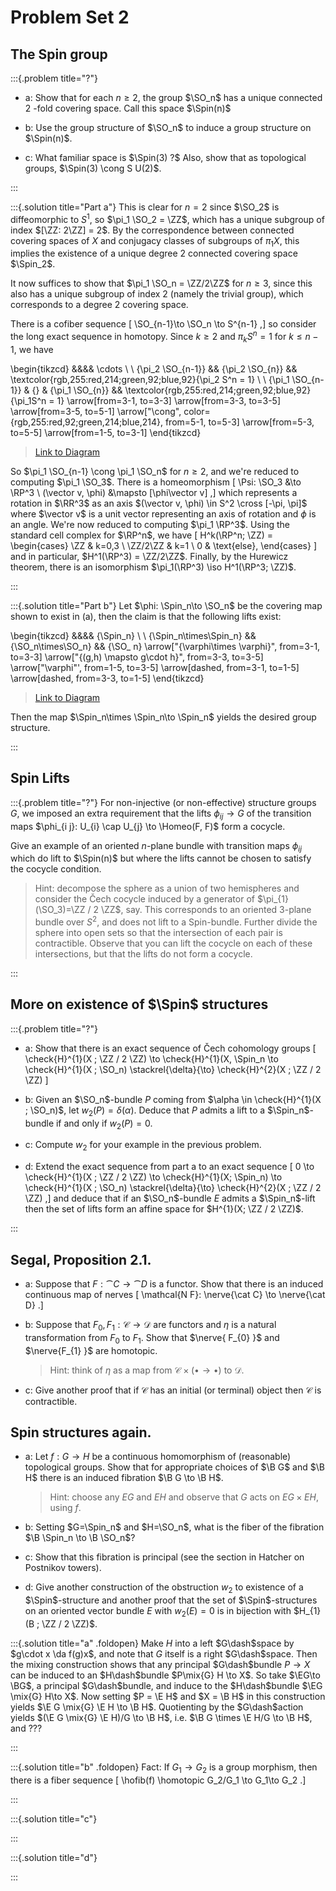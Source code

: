 # Problem Set 2

## The Spin group

:::{.problem title="?"}

- a: Show that for each $n \geq 2$, the group $\SO_n$ has a unique connected 2 -fold covering space. Call this space $\Spin(n)$

- b: Use the group structure of $\SO_n$ to induce a group structure on $\Spin(n)$.

- c: What familiar space is $\Spin(3) ?$ Also, show that as topological groups, $\Spin(3) \cong S U(2)$.

:::


:::{.solution title="Part a"}
This is clear for $n=2$ since $\SO_2$ is diffeomorphic to $S^1$, so $\pi_1 \SO_2 = \ZZ$, which has a unique subgroup of index $[\ZZ: 2\ZZ] = 2$. 
By the correspondence between connected covering spaces of $X$ and conjugacy classes of subgroups of $\pi_1 X$, this implies the existence of a unique degree 2 connected covering space $\Spin_2$.


It now suffices to show that $\pi_1 \SO_n = \ZZ/2\ZZ$ for $n\geq 3$, since this also has a unique subgroup of index 2 (namely the trivial group), which corresponds to a degree 2 covering space.

There is a cofiber sequence
\[
\SO_{n-1}\to \SO_n \to S^{n-1}
,\]
so consider the long exact sequence in homotopy.
Since $k\geq 2$ and $\pi_k S^n = 1$ for $k\leq n-1$, we have

\begin{tikzcd}
	&&&& \cdots \\
	\\
	{\pi_2 \SO_{n-1}} && {\pi_2 \SO_{n}} && \textcolor{rgb,255:red,214;green,92;blue,92}{\pi_2 S^n = 1} \\
	\\
	{\pi_1 \SO_{n-1}} & {} & {\pi_1 \SO_{n}} && \textcolor{rgb,255:red,214;green,92;blue,92}{\pi_1S^n = 1}
	\arrow[from=3-1, to=3-3]
	\arrow[from=3-3, to=3-5]
	\arrow[from=3-5, to=5-1]
	\arrow["\cong", color={rgb,255:red,92;green,214;blue,214}, from=5-1, to=5-3]
	\arrow[from=5-3, to=5-5]
	\arrow[from=1-5, to=3-1]
\end{tikzcd}

> [Link to Diagram](https://q.uiver.app/?q=WzAsOCxbMCw0LCJcXHBpXzEgXFxTT197bi0xfSJdLFsxLDRdLFsyLDQsIlxccGlfMSBcXFNPX3tufSJdLFs0LDQsIlxccGlfMVNebiA9IDEiLFswLDYwLDYwLDFdXSxbMCwyLCJcXHBpXzIgXFxTT197bi0xfSJdLFsyLDIsIlxccGlfMiBcXFNPX3tufSJdLFs0LDIsIlxccGlfMiBTXm4gPSAxIixbMCw2MCw2MCwxXV0sWzQsMCwiXFxjZG90cyJdLFs0LDVdLFs1LDZdLFs2LDBdLFswLDIsIlxcY29uZyIsMCx7ImNvbG91ciI6WzE4MCw2MCw2MF19LFsxODAsNjAsNjAsMV1dLFsyLDNdLFs3LDRdXQ==)

So $\pi_1 \SO_{n-1} \cong \pi_1 \SO_n$ for $n\geq 2$, and we're reduced to computing $\pi_1 \SO_3$.
There is a homeomorphism
\[
\Psi: \SO_3 &\to \RP^3 \\
(\vector v, \phi) &\mapsto [\phi\vector v]
,\]
which represents a rotation in $\RR^3$ as an axis $(\vector v, \phi) \in S^2 \cross [-\pi, \pi]$ where $\vector v$ is a unit vector representing an axis of rotation and $\phi$ is an angle.
We're now reduced to computing $\pi_1 \RP^3$.
Using the standard cell complex for $\RP^n$, we have
\[
H^k(\RP^n; \ZZ) = 
\begin{cases}
\ZZ & k=0,3
\\
\ZZ/2\ZZ & k=1
\\
0 & \text{else},
\end{cases}
\]
and in particular, $H^1(\RP^3) = \ZZ/2\ZZ$.
Finally, by the Hurewicz theorem, there is an isomorphism $\pi_1(\RP^3) \iso H^1(\RP^3; \ZZ)$.

:::

:::{.solution title="Part b"}
Let $\phi: \Spin_n\to \SO_n$ be the covering map shown to exist in (a), then the claim is that the following lifts exist:

\begin{tikzcd}
	&&&& {\Spin_n} \\
	\\
	{\Spin_n\times\Spin_n} && {\SO_n\times\SO_n} && {\SO_  n}
	\arrow["{\varphi\times \varphi}", from=3-1, to=3-3]
	\arrow["{(g,h) \mapsto g\cdot h}", from=3-3, to=3-5]
	\arrow["\varphi"', from=1-5, to=3-5]
	\arrow[dashed, from=3-1, to=1-5]
	\arrow[dashed, from=3-3, to=1-5]
\end{tikzcd}

> [Link to Diagram](https://q.uiver.app/?q=WzAsNCxbMCwyLCJcXFNwaW5fblxcdGltZXNcXFNwaW5fbiJdLFsyLDIsIlxcU09fblxcdGltZXNcXFNPX24iXSxbNCwyLCJcXFNPXyAgbiJdLFs0LDAsIlxcU3Bpbl9uIl0sWzAsMSwiXFx2YXJwaGlcXHRpbWVzIFxcdmFycGhpIl0sWzEsMiwiKGcsaCkgXFxtYXBzdG8gZ1xcY2RvdCBoIl0sWzMsMiwiXFx2YXJwaGkiLDJdLFswLDMsIiIsMix7InN0eWxlIjp7ImJvZHkiOnsibmFtZSI6ImRhc2hlZCJ9fX1dLFsxLDMsIiIsMSx7InN0eWxlIjp7ImJvZHkiOnsibmFtZSI6ImRhc2hlZCJ9fX1dXQ==)

Then the map $\Spin_n\times \Spin_n\to \Spin_n$ yields the desired group structure.

:::



## Spin Lifts

:::{.problem title="?"}
For non-injective (or non-effective) structure groups $G$, we imposed an extra requirement that the lifts $\phi_{i j} \to G$ of the transition maps $\phi_{i j}: U_{i} \cap U_{j} \to \Homeo(F, F)$ form a cocycle. 

Give an example of an oriented $n$-plane bundle with transition maps $\phi_{i j}$ which do lift to $\Spin(n)$ but where the lifts cannot be chosen to satisfy the cocycle condition. 

> Hint: decompose the sphere as a union of two hemispheres and consider the Čech cocycle induced by a generator of $\pi_{1}(\SO_3)=\ZZ / 2 \ZZ$, say. This corresponds to an oriented 3-plane bundle over $S^{2}$, and does not lift to a Spin-bundle. Further divide the sphere into open sets so that the intersection of each pair is contractible. Observe that you can lift the cocycle on each of these intersections, but that the lifts do not form a cocycle.


:::

## More on existence of $\Spin$ structures

:::{.problem title="?"}
- a:
Show that there is an exact sequence of Čech cohomology groups
\[
\check{H}^{1}(X ; \ZZ / 2 \ZZ) \to \check{H}^{1}(X, \Spin_n \to \check{H}^{1}(X ; \SO_n) \stackrel{\delta}{\to} \check{H}^{2}(X ; \ZZ / 2 \ZZ)
\]

- b:
Given an $\SO_n$-bundle $P$ coming from $\alpha \in \check{H}^{1}(X ; \SO_n)$, let $w_{2}(P)=\delta(\alpha)$. Deduce that $P$ admits a lift to a $\Spin_n$-bundle if and only if $w_{2}(P)=0$.

- c:
Compute $w_{2}$ for your example in the previous problem.

- d:
Extend the exact sequence from part a to an exact sequence
\[
0 \to \check{H}^{1}(X ; \ZZ / 2 \ZZ) \to \check{H}^{1}(X; \Spin_n) \to \check{H}^{1}(X ; \SO_n) \stackrel{\delta}{\to} \check{H}^{2}(X ; \ZZ / 2 \ZZ)
,\]
and deduce that if an $\SO_n$-bundle $E$ admits a $\Spin_n$-lift then the set of lifts form an affine space for $H^{1}(X; \ZZ / 2 \ZZ)$.

:::

## Segal, Proposition 2.1.

- a:
Suppose that $F: \cat{C} \to \cat{D}$ is a functor. Show that there is an induced continuous map of nerves
\[
\mathcal{N F}: \nerve{\cat C} \to \nerve{\cat D}
.\]

- b:
Suppose that $F_{0}, F_{1}: \mathscr{C} \to \mathscr{D}$ are functors and $\eta$ is a natural transformation from $F_{0}$ to $F_{1}$. Show that $\nerve{ F_{0} }$ and $\nerve{F_{1} }$ are homotopic. 

  > Hint: think of $\eta$ as a map from $\mathscr{C} \times(\bullet \to \bullet)$ to $\mathscr{D}$.

- c:
Give another proof that if $\mathscr{C}$ has an initial (or terminal) object then $\mathscr{C}$ is contractible.

## Spin structures again.

- a:
Let $f: G \to H$ be a continuous homomorphism of (reasonable) topological groups. Show that for appropriate choices of $\B G$ and $\B H$ there is an induced fibration $\B G \to \B H$. 

  > Hint: choose any $E G$ and $E H$ and observe that $G$ acts on $E G \times E H$, using $f$.

- b:
Setting $G=\Spin_n$ and $H=\SO_n$, what is the fiber of the fibration $\B \Spin_n \to \B \SO_n$?

- c:
Show that this fibration is principal (see the section in Hatcher on Postnikov towers).

- d:
Give another construction of the obstruction $w_{2}$ to existence of a $\Spin$-structure and another proof that the set of $\Spin$-structures on an oriented vector bundle $E$ with $w_{2}(E)=0$ is in bijection with $H_{1}(B ; \ZZ / 2 \ZZ)$.


:::{.solution title="a" .foldopen}
Make $H$ into a left $G\dash$space by $g\cdot x \da f(g)x$, and note that $G$ itself is a right $G\dash$space.
Then the mixing construction shows that any principal $G\dash$bundle $P\to X$ can be induced to an $H\dash$bundle $P\mix{G} H \to X$.
So take $\EG\to \BG$, a principal $G\dash$bundle, and induce to the $H\dash$bundle $\EG \mix{G} H\to X$.
Now setting $P = \E H$ and $X = \B H$ in this construction yields $\E G \mix{G} \E H \to \B H$.
Quotienting by the $G\dash$action yields $(\E G \mix{G} \E H)/G \to \B H$, i.e. $\B G \times \E H/G \to \B H$, and ???


:::


:::{.solution title="b" .foldopen}
Fact: If $G_1\to G_2$ is a group morphism, then there is a fiber sequence
\[
\hofib(f) \homotopic G_2/G_1 \to G_1\to G_2
.\]


:::


:::{.solution title="c"}

:::


:::{.solution title="d"}

:::
